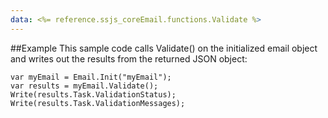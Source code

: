 ```yaml
---
data: <%= reference.ssjs_coreEmail.functions.Validate %>
---
```


##Example
This sample code calls Validate() on the initialized email object and writes out the results from the returned JSON object:
```
var myEmail = Email.Init("myEmail");
var results = myEmail.Validate();
Write(results.Task.ValidationStatus);
Write(results.Task.ValidationMessages);
```
